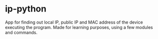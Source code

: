 # ip-python
App for finding out local IP, public IP and MAC address of the device executing the program.
Made for learning purposes, using a few modules and commands.
